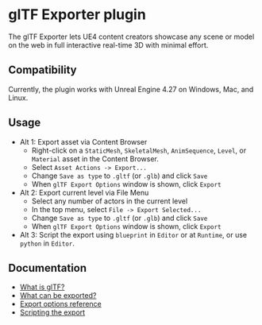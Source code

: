 # glTF Exporter plugin

The glTF Exporter lets UE4 content creators showcase any scene or model on the web in full interactive real-time 3D with minimal effort.


## Compatibility

Currently, the plugin works with Unreal Engine 4.27 on Windows, Mac, and Linux.


## Usage

- Alt 1: Export asset via Content Browser
  - Right-click on a `StaticMesh`, `SkeletalMesh`, `AnimSequence`, `Level`, or `Material` asset in the Content Browser.
  - Select `Asset Actions -> Export...`
  - Change `Save as type` to `.gltf` (or `.glb`) and click `Save`
  - When `glTF Export Options` window is shown, click `Export`
- Alt 2: Export current level via File Menu
  - Select any number of actors in the current level
  - In the top menu, select `File -> Export Selected...`
  - Change `Save as type` to `.gltf` (or `.glb`) and click `Save`
  - When `glTF Export Options` window is shown, click `Export`
- Alt 3: Script the export using `blueprint` in `Editor` or at `Runtime`, or use `python` in `Editor`.

## Documentation

- [What is glTF?](Docs/what-is-gltf.md)
- [What can be exported?](Docs/what-can-be-exported.md)
- [Export options reference](Docs/export-options-reference.md)
- [Scripting the export](Docs/scripting-the-export.md)
